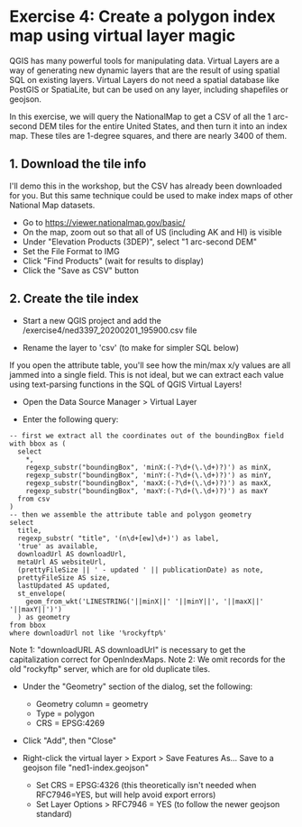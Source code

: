 # Exercise 4: Create a polygon index map using virtual layer magic

QGIS has many powerful tools for manipulating data.  Virtual Layers are a way of generating new dynamic layers that are the result of using spatial SQL on existing layers.  Virtual Layers do not need a spatial database like PostGIS or SpatiaLite, but can be used on any layer, including shapefiles or geojson.

In this exercise, we will query the NationalMap to get a CSV of all the 1 arc-second DEM tiles for the entire United States, and then turn it into an index map.  These tiles are 1-degree squares, and there are nearly 3400 of them.


## 1. Download the tile info

I'll demo this in the workshop, but the CSV has already been downloaded for you.  But this same technique could be used to make index maps of other National Map datasets.

- Go to https://viewer.nationalmap.gov/basic/
- On the map, zoom out so that all of US (including AK and HI) is visible
- Under "Elevation Products (3DEP)", select "1 arc-second DEM"
- Set the File Format to IMG
- Click "Find Products" (wait for results to display)
- Click the "Save as CSV" button



## 2. Create the tile index

- Start a new QGIS project and add the /exercise4/ned3397_20200201_195900.csv file

- Rename the layer to 'csv' (to make for simpler SQL below)

If you open the attribute table, you'll see how the min/max x/y values are all jammed into a single field.  This is not ideal, but we can extract each value using text-parsing functions in the SQL of QGIS Virtual Layers!

- Open the Data Source Manager > Virtual Layer

- Enter the following query:
```
-- first we extract all the coordinates out of the boundingBox field
with bbox as (
  select
    *,
    regexp_substr("boundingBox", 'minX:(-?\d+(\.\d+)?)') as minX,
    regexp_substr("boundingBox", 'minY:(-?\d+(\.\d+)?)') as minY,
    regexp_substr("boundingBox", 'maxX:(-?\d+(\.\d+)?)') as maxX,
    regexp_substr("boundingBox", 'maxY:(-?\d+(\.\d+)?)') as maxY
  from csv
)
-- then we assemble the attribute table and polygon geometry
select
  title,
  regexp_substr( "title", '(n\d+[ew]\d+)') as label,
  'true' as available,
  downloadUrl AS downloadUrl,
  metaUrl AS websiteUrl,
  (prettyFileSize || ' - updated ' || publicationDate) as note,
  prettyFileSize AS size,
  lastUpdated AS updated,
  st_envelope(
    geom_from_wkt('LINESTRING('||minX||' '||minY||', '||maxX||' '||maxY||')')
  ) as geometry
from bbox
where downloadUrl not like '%rockyftp%'
```

Note 1: "downloadURL AS downloadUrl" is necessary to get the capitalization correct for OpenIndexMaps.
Note 2: We omit records for the old "rockyftp" server, which are for old duplicate tiles.

- Under the "Geometry" section of the dialog, set the following:
    - Geometry column = geometry
    - Type = polygon
    - CRS = EPSG:4269

- Click "Add", then "Close"

- Right-click the virtual layer > Export > Save Features As...
   Save to a geojson file "ned1-index.geojson"
     - Set CRS = EPSG:4326 (this theoretically isn't needed when RFC7946=YES,
       but will help avoid export errors)
     - Set Layer Options > RFC7946 = YES (to follow the newer geojson standard)

